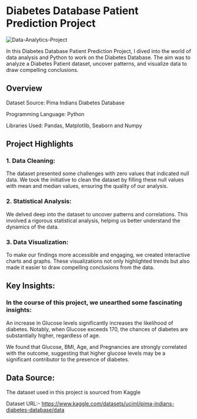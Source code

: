 # Diabetes Database Patient Prediction Project

![Data-Analytics-Project](https://miro.medium.com/v2/resize:fit:1200/0*IJxyJh__userm-j_.png)

In this Diabetes Database Patient Prediction Project, I dived into the world of data analysis and Python to work on the Diabetes Database. The aim was to analyze a Diabetes Patient dataset, uncover patterns, and visualize data to draw compelling conclusions.

## Overview
Dataset Source: Pima Indians Diabetes Database

Programming Language: Python

Libraries Used: Pandas, Matplotlib, Seaborn and Numpy

## Project Highlights

### 1. Data Cleaning: 
   The dataset presented some challenges with zero values that indicated null data. We took the initiative to clean the dataset by filling these null values with mean 
   and median values, ensuring the quality of our analysis.

### 2. Statistical Analysis: 
   We delved deep into the dataset to uncover patterns and correlations. This involved a rigorous statistical analysis, helping us better understand the dynamics of the data.

### 3. Data Visualization: 
   To make our findings more accessible and engaging, we created interactive charts and graphs. These visualizations not only highlighted trends but also made it easier to draw 
   compelling conclusions from the data.

## Key Insights: 

### In the course of this project, we unearthed some fascinating insights:

  An increase in Glucose levels significantly increases the likelihood of diabetes. Notably, when Glucose exceeds 170, the chances of diabetes are substantially higher, regardless of 
  age.

  We found that Glucose, BMI, Age, and Pregnancies are strongly correlated with the outcome, suggesting that higher glucose levels may be a significant contributor to the presence of 
  diabetes.

## Data Source:
The dataset used in this project is sourced from Kaggle

Dataset URL:- https://www.kaggle.com/datasets/uciml/pima-indians-diabetes-database/data
